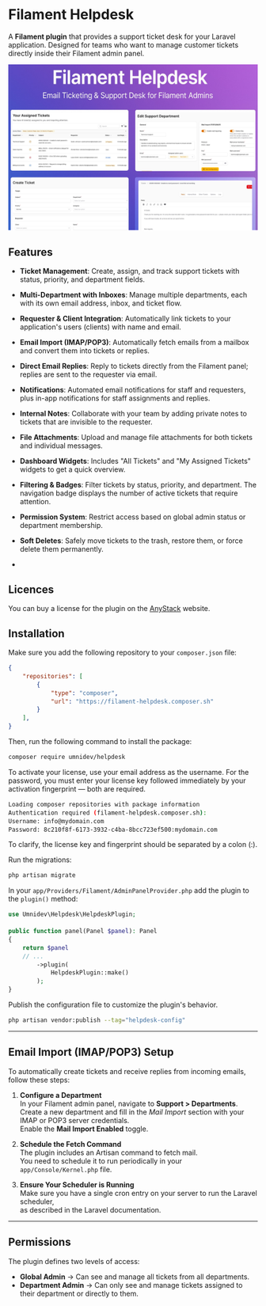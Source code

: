 # Filament Helpdesk

A **Filament plugin** that provides a support ticket desk for your Laravel application. Designed for teams who want to manage customer tickets directly inside their Filament admin panel.


![thumbnail.jpg](thumbnail.jpg)


## Features

-    **Ticket Management**: Create, assign, and track support tickets with status, priority, and department fields.
-    **Multi-Department with Inboxes**: Manage multiple departments, each with its own email address, inbox, and ticket flow.
-    **Requester & Client Integration**: Automatically link tickets to your application's users (clients) with name and email.
-    **Email Import (IMAP/POP3)**: Automatically fetch emails from a mailbox and convert them into tickets or replies.
-    **Direct Email Replies**: Reply to tickets directly from the Filament panel; replies are sent to the requester via email.
-    **Notifications**: Automated email notifications for staff and requesters, plus in-app notifications for staff assignments and replies.
-    **Internal Notes**: Collaborate with your team by adding private notes to tickets that are invisible to the requester.
-    **File Attachments**: Upload and manage file attachments for both tickets and individual messages.
-    **Dashboard Widgets**: Includes "All Tickets" and "My Assigned Tickets" widgets to get a quick overview.
-    **Filtering & Badges**: Filter tickets by status, priority, and department. The navigation badge displays the number of active tickets that require attention.
-    **Permission System**: Restrict access based on global admin status or department membership.
-    **Soft Deletes**: Safely move tickets to the trash, restore them, or force delete them permanently.

-    
## Licences
You can buy a license for the plugin on the [AnyStack](https://anystack.sh/download/filament-helpdesk) website.

## Installation

Make sure you add the following repository to your `composer.json` file:

```json
{
    "repositories": [
        {
            "type": "composer",
            "url": "https://filament-helpdesk.composer.sh"
        }
    ],
}
```

Then, run the following command to install the package:

```bash
composer require umnidev/helpdesk
```

To activate your license, use your email address as the username. For the password, you must enter your license key followed immediately by your activation fingerprint — both are required.

```bash 
Loading composer repositories with package information
Authentication required (filament-helpdesk.composer.sh):
Username: info@mydomain.com
Password: 8c210f8f-6173-3932-c4ba-8bcc723ef500:mydomain.com
```

To clarify, the license key and fingerprint should be separated by a colon (:).


Run the migrations:
```bash
php artisan migrate
```


    
In your `app/Providers/Filament/AdminPanelProvider.php` add the plugin to the `plugin()` method:


```php
use Umnidev\Helpdesk\HelpdeskPlugin;

public function panel(Panel $panel): Panel
{
    return $panel
    // ...
        ->plugin(
            HelpdeskPlugin::make()
        );
}
```

Publish the configuration file to customize the plugin's behavior.

```bash
php artisan vendor:publish --tag="helpdesk-config"
```


---

## Email Import (IMAP/POP3) Setup

To automatically create tickets and receive replies from incoming emails, follow these steps:

1. **Configure a Department**  
   In your Filament admin panel, navigate to **Support > Departments**.  
   Create a new department and fill in the *Mail Import* section with your IMAP or POP3 server credentials.  
   Enable the **Mail Import Enabled** toggle.

2. **Schedule the Fetch Command**  
   The plugin includes an Artisan command to fetch mail.  
   You need to schedule it to run periodically in your `app/Console/Kernel.php` file.

3. **Ensure Your Scheduler is Running**  
   Make sure you have a single cron entry on your server to run the Laravel scheduler,  
   as described in the Laravel documentation.

---

## Permissions

The plugin defines two levels of access:

- **Global Admin** → Can see and manage all tickets from all departments.  
- **Department Admin** → Can only see and manage tickets assigned to their department or directly to them.

